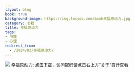 ```yaml
---
layout: blog
book: true
background-image: https://img.locyoo.com/book幸福原动力.jpg
category: 书籍
title: 幸福原动力
tags:
- 书籍
- 心理
redirect_from:
  - /2024/03/幸福原动力/
---
```

![](https://img.locyoo.com/book幸福原动力.jpg)
幸福原动力: <a name = "ref1" href="https://089m.com/f/50983618-1314175784-c68f85?p=3619">点击下载</a>，访问密码请点击右上方“关于”自行查看